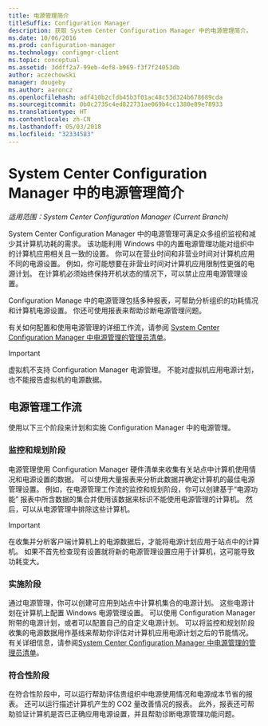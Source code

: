 ```yaml
---
title: 电源管理简介
titleSuffix: Configuration Manager
description: 获取 System Center Configuration Manager 中的电源管理简介。
ms.date: 10/06/2016
ms.prod: configuration-manager
ms.technology: configmgr-client
ms.topic: conceptual
ms.assetid: 3ddff2a7-99eb-4ef8-b969-f3f7f24053db
author: aczechowski
manager: dougeby
ms.author: aaroncz
ms.openlocfilehash: adf410b2cfdb45b3f01ac48c53d324b678689cda
ms.sourcegitcommit: 0b0c2735c4ed822731ae069b4cc1380e89e78933
ms.translationtype: HT
ms.contentlocale: zh-CN
ms.lasthandoff: 05/03/2018
ms.locfileid: "32334583"
---
```

# <a name="introduction-to-power-management-in-system-center-configuration-manager"></a>System Center Configuration Manager 中的电源管理简介

*适用范围：System Center Configuration Manager (Current Branch)*

System Center Configuration Manager 中的电源管理可满足众多组织监视和减少其计算机功耗的需求。 该功能利用 Windows 中的内置电源管理功能对组织中的计算机应用相关且一致的设置。 你可以在营业时间和非营业时间对计算机应用不同的电源设置。 例如，你可能想要在非营业时间对计算机应用限制性更强的电源计划。 在计算机必须始终保持开机状态的情况下，可以禁止应用电源管理设置。  

 Configuration Manage 中的电源管理包括多种报表，可帮助分析组织的功耗情况和计算机电源设置。 你还可使用报表来帮助诊断电源管理问题。  

 有关如何配置和使用电源管理的详细工作流，请参阅 [System Center Configuration Manager 中电源管理的管理员清单](../../../../core/clients/manage/power/administrator-checklist-for-power-management.md)。  

> [!IMPORTANT]  
>  虚拟机不支持 Configuration Manager 电源管理。 不能对虚拟机应用电源计划，也不能报告虚拟机的电源数据。  

## <a name="the-power-management-workflow"></a>电源管理工作流  
 使用以下三个阶段来计划和实施 Configuration Manager 中的电源管理。  

### <a name="monitoring-and-planning-phase"></a>监控和规划阶段  
 电源管理使用 Configuration Manager 硬件清单来收集有关站点中计算机使用情况和电源设置的数据。 可以使用大量报表来分析此数据并确定计算机的最佳电源管理设置。 例如，在电源管理工作流的监控和规划阶段，你可以创建基于“电源功能”  报表中所含数据的集合并使用该数据来标识不能使用电源管理的计算机。 然后，可以从电源管理中排除这些计算机。  

> [!IMPORTANT]  
>  在收集并分析客户端计算机上的电源数据后，才能将电源计划应用于站点中的计算机。 如果不首先检查现有设置就将新的电源管理设置应用于计算机，这可能导致功耗变大。  

### <a name="enforcement-phase"></a>实施阶段  
 通过电源管理，你可以创建可应用到站点中计算机集合的电源计划。 这些电源计划在计算机上配置 Windows 电源管理设置。 可以使用 Configuration Manager 附带的电源计划，或者可以配置自己的自定义电源计划。 可以将监控和规划阶段收集的电源数据用作基线来帮助你评估对计算机应用电源计划之后的节能情况。 有关详细信息，请参阅[System Center Configuration Manager 中电源管理的管理员清单](../../../../core/clients/manage/power/administrator-checklist-for-power-management.md)。  

### <a name="compliance-phase"></a>符合性阶段  
 在符合性阶段中，可以运行帮助评估贵组织中电源使用情况和电源成本节省的报表。 还可以运行描述计算机产生的 CO2 量改善情况的报表。 此外，报表还可帮助验证计算机是否已正确应用电源设置，并且帮助诊断电源管理功能问题。  
